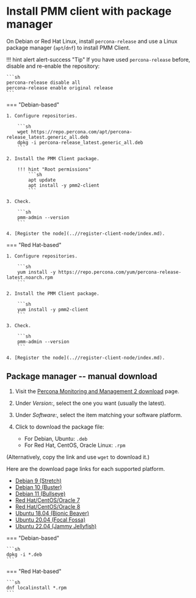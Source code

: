 # Install PMM client with package manager

On Debian or Red Hat Linux, install `percona-release` and use a Linux package manager (`apt`/`dnf`) to install PMM Client.

!!! hint alert alert-success "Tip"
    If you have used `percona-release` before, disable and re-enable the repository:

    ```sh
    percona-release disable all
    percona-release enable original release
    ```

=== "Debian-based"

    1. Configure repositories.

        ```sh
        wget https://repo.percona.com/apt/percona-release_latest.generic_all.deb
        dpkg -i percona-release_latest.generic_all.deb
        ```

    2. Install the PMM Client package.

        !!! hint "Root permissions"
            ```sh
            apt update
            apt install -y pmm2-client
            ```

    3. Check.

        ```sh
        pmm-admin --version
        ```

    4. [Register the node](..//register-client-node/index.md).

=== "Red Hat-based"

    1. Configure repositories.

        ```sh
        yum install -y https://repo.percona.com/yum/percona-release-latest.noarch.rpm
        ```

    2. Install the PMM Client package.

        ```sh
        yum install -y pmm2-client
        ```

    3. Check.

        ```sh
        pmm-admin --version
        ```

    4. [Register the node](..//register-client-node/index.md).

## Package manager -- manual download

1. Visit the [Percona Monitoring and Management 2 download](https://www.percona.com/downloads/pmm2/) page.
2. Under *Version:*, select the one you want (usually the latest).
3. Under *Software:*, select the item matching your software platform.
4. Click to download the package file:

    - For Debian, Ubuntu: `.deb`
    - For Red Hat, CentOS, Oracle Linux: `.rpm`

(Alternatively, copy the link and use `wget` to download it.)

Here are the download page links for each supported platform.

- [Debian 9 (Stretch)](https://www.percona.com/downloads/pmm2/{{release}}/binary/debian/stretch/)
- [Debian 10 (Buster)](https://www.percona.com/downloads/pmm2/{{release}}/binary/debian/buster/)
- [Debian 11 (Bullseye)](https://www.percona.com/downloads/pmm2/{{release}}/binary/debian/bullseye/)
- [Red Hat/CentOS/Oracle 7](https://www.percona.com/downloads/pmm2/{{release}}/binary/redhat/7/)
- [Red Hat/CentOS/Oracle 8](https://www.percona.com/downloads/pmm2/{{release}}/binary/redhat/8/)
- [Ubuntu 18.04 (Bionic Beaver)](https://www.percona.com/downloads/pmm2/{{release}}/binary/debian/bionic/)
- [Ubuntu 20.04 (Focal Fossa)](https://www.percona.com/downloads/pmm2/{{release}}/binary/debian/focal/)
- [Ubuntu 22.04 (Jammy Jellyfish)](https://www.percona.com/downloads/pmm2/{{release}}/binary/debian/jammy/)

=== "Debian-based"

    ```sh
    dpkg -i *.deb
    ```

=== "Red Hat-based"

    ```sh
    dnf localinstall *.rpm
    ```

